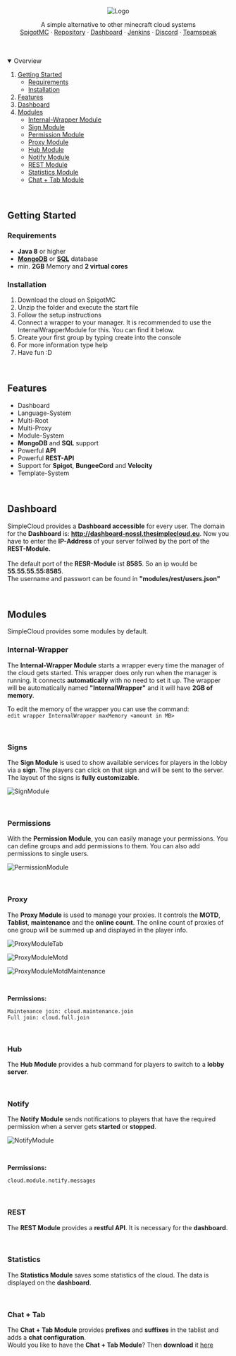 <p align="center">
  <img src="https://i.imgur.com/eTQJ1IX.png" alt="Logo">
</p>

<p>
  <p align="center">
    A simple alternative to other minecraft cloud systems
    <br />
    <a href="https://www.spigotmc.org/resources/simplecloud-simplify-your-network.79466/o">SpigotMC</a>
    ·
    <a href="https://repo.thesimplecloud.eu/ui/repos/tree/General/artifactory-build-info">Repository</a>
    ·
    <a href="http://dashboard-nossl.thesimplecloud.eu">Dashboard</a>
    ·
    <a href="https://ci.thesimplecloud.eu/job/SimpleCloudOrganization/job/SimpleCloud/">Jenkins</a>
    ·
    <a href="https://discord.gg/EzGVHXG3GE">Discord</a>
    ·
    <a href="https://ts3server://thesimplecloud.eu">Teamspeak</a>
  </p>

</p>

<br />
<br />

<details open="open">
  <summary>Overview</summary>
  <ol>
    <li>
      <a href="#getting-started">Getting Started</a>
      <ul>
        <li><a href="#requirements">Requirements</a></li>
        <li><a href="#installation">Installation</a></li>
      </ul>
    </li>
    <li><a href="#features">Features</a></li>
    <li><a href="#dashboard">Dashboard</a></li>
    <li>
      <a href="#modules">Modules</a>
      <ul>
        <li><a href="#internal-wrapper">Internal-Wrapper Module</a></li>
        <li><a href="#signs">Sign Module</a></li>
        <li><a href="#permissions">Permission Module</a></li>
        <li><a href="#proxy">Proxy Module</a></li>
        <li><a href="#hub">Hub Module</a></li>
        <li><a href="#notify">Notify Module</a></li>
        <li><a href="#rest">REST Module</a></li>
        <li><a href="#statistics">Statistics Module</a></li>
        <li><a href="#chat + tab">Chat + Tab Module</a></li>
      </ul>
    </li>
  </ol>
</details>

<br />

## Getting Started

### Requirements
* **Java 8** or higher
* **[MongoDB](https://www.mongodb.com/cloud/atlas/lp/try2-de?utm_source=google&utm_campaign=gs_emea_germany_search_core_brand_atlas_desktop&utm_term=mongodb&utm_medium=cpc_paid_search&utm_ad=e&utm_ad_campaign_id=12212624524&gclid=Cj0KCQjw5auGBhDEARIsAFyNm9EkpiB2K-5CMNxHkHcY7VbdNE_4HrbwDOSrMmjgNAve270Hnd9pjRoaAqFgEALw_wcB)** or **[SQL](https://go.mariadb.com/download-mariadb-server-community.html?utm_source=google&utm_medium=ppc&utm_campaign=MKG-Search-Google-Branded-EMEA-bd-Server-DL&gclid=Cj0KCQjw5auGBhDEARIsAFyNm9HBSH7xv8vFObvU9Xk8-bgYskrjfU53aBSkyehaGOxQQx2veRbC6-caAtJyEALw_wcB)** database
* min. **2GB** Memory and **2 virtual cores**

### Installation
<ol>
  <li>Download the cloud on SpigotMC</li>
  <li>Unzip the folder and execute the start file</li>
  <li>Follow the setup instructions</li>
  <li>Connect a wrapper to your manager. It is recommended to use the InternalWrapperModule for this. You can find it below.</li>
  <li>Create your first group by typing create into the console</li>
  <li>For more information type help</li>
  <li>Have fun :D</li>
</ol>

<br />

## Features
* Dashboard
* Language-System
* Multi-Root
* Multi-Proxy
* Module-System
* **MongoDB** and **SQL** support
* Powerful **API**
* Powerful **REST-API**
* Support for **Spigot**, **BungeeCord** and **Velocity**
* Template-System

<br />

## Dashboard
SimpleCloud provides a **Dashboard accessible** for every user.
The domain for the **Dashboard** is: **http://dashboard-nossl.thesimplecloud.eu**.
Now you have to enter the **IP-Address** of your server follwed by the port of the **REST-Module.**
<br />
<br />
The default port of the **RESR-Module** ist **8585**. So an ip would be **55.55.55.55:8585**. <br />
The username and passwort can be found in **"modules/rest/users.json"**

<br />

## Modules
SimpleCloud provides some modules by default.

### Internal-Wrapper
The **Internal-Wrapper Module** starts a wrapper every time the manager of the cloud gets started.
This wrapper does only run when the manager is running. It connects **automatically** with no need to set it up.
The wrapper will be automatically named **"InternalWrapper"** and it will have **2GB of memory**.
<br />

To edit the memory of the wrapper you can use the command: <br />
``edit wrapper InternalWrapper maxMemory <amount in MB>``

<br />

### Signs
The **Sign Module** is used to show available services for players in the lobby via a **sign**.
The players can click on that sign and will be sent to the server. The layout of the signs is **fully customizable**.

![SignModule](https://i.imgur.com/w534aZG.gif "SignModule")

<br />

### Permissions
With the **Permission Module**, you can easily manage your permissions.
You can define groups and add permissions to them. You can also add permissions to single users.

![PermissionModule](https://i.imgur.com/5LXMwCk.jpg "PermissionModule")

<br />

### Proxy
The **Proxy Module** is used to manage your proxies.
It controls the **MOTD**, **Tablist**, **maintenance** and the **online count**.
The online count of proxies of one group will be summed up and displayed in the player info.

![ProxyModuleTab](https://i.imgur.com/2djSS9l.jpg "ProxyModuleTab")

![ProxyModuleMotd](https://i.imgur.com/dkuxYM7.png "ProxyModuleMotd")

![ProxyModuleMotdMaintenance](https://i.imgur.com/eCSXSJo.png "ProxyModuleMotdMaintenance")

<br />

**Permissions:**
<br />
````
Maintenance join: cloud.maintenance.join
Full join: cloud.full.join
````

<br />

### Hub
The **Hub Module** provides a hub command for players to switch to a **lobby server**.

<br />

### Notify
The **Notify Module** sends notifications to players that have the required permission when a server gets **started** or **stopped**.

![NotifyModule](https://i.imgur.com/7lcjXbN.jpg "NotifyModule")

<br />

**Permissions:**
<br />
````
cloud.module.notify.messages
````

<br />

### REST
The **REST Module** provides a **restful API**. It is necessary for the **dashboard**.

<br />

### Statistics
The **Statistics Module** saves some statistics of the cloud. The data is displayed on the **dashboard**.

<br />

### Chat + Tab
The **Chat + Tab Module** provides **prefixes** and **suffixes** in the tablist and adds a **chat configuration**.
<br />
Would you like to have the **Chat + Tab Module**? Then **download** it [here](https://repo.thesimplecloud.eu/artifactory/gradle-release-local/eu/thesimplecloud/simplecloud/simplecloud-module-chat-tab/2.2.0/simplecloud-module-chat-tab-2.2.0.jar)
